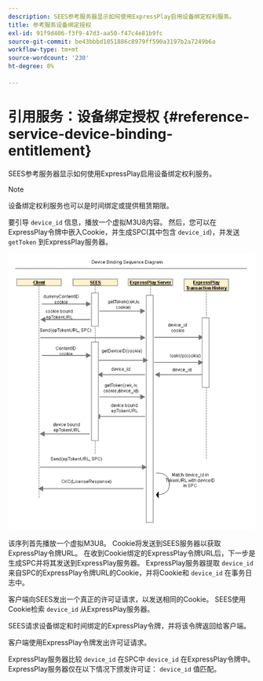 ```yaml
---
description: SEES参考服务器显示如何使用ExpressPlay启用设备绑定权利服务。
title: 参考服务设备绑定授权
exl-id: 91f9d406-f3f9-47d3-aa50-f47c4e81b9fc
source-git-commit: be43bbbd1051886c8979ff590a3197b2a7249b6a
workflow-type: tm+mt
source-wordcount: '230'
ht-degree: 0%

---
```


# 引用服务：设备绑定授权 {#reference-service-device-binding-entitlement}

SEES参考服务器显示如何使用ExpressPlay启用设备绑定权利服务。

>[!NOTE]
>
>设备绑定权利服务也可以是时间绑定或提供租赁期限。

要引导 `device_id` 信息，播放一个虚拟M3U8内容。 然后，您可以在ExpressPlay令牌中嵌入Cookie，并生成SPC(其中包含 `device_id`)，并发送 `getToken` 到ExpressPlay服务器。

![](assets/fees-device-binding.png)

该序列首先播放一个虚拟M3U8。 Cookie将发送到SEES服务器以获取ExpressPlay令牌URL。 在收到Cookie绑定的ExpressPlay令牌URL后，下一步是生成SPC并将其发送到ExpressPlay服务器。 ExpressPlay服务器提取 `device_id` 来自SPC的ExpressPlay令牌URL的Cookie，并将Cookie和 `device_id` 在事务日志中。

客户端向SEES发出一个真正的许可证请求，以发送相同的Cookie。 SEES使用Cookie检索 `device_id` 从ExpressPlay服务器。

SEES请求设备绑定和时间绑定的ExpressPlay令牌，并将该令牌返回给客户端。

客户端使用ExpressPlay令牌发出许可证请求。

ExpressPlay服务器比较 `device_id` 在SPC中 `device_id` 在ExpressPlay令牌中。 ExpressPlay服务器仅在以下情况下颁发许可证： `device_id` 值匹配。
